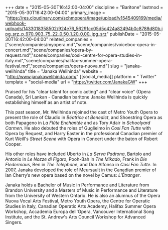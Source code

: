 +++
date = "2015-05-30T16:42:00-04:00"
discipline = "Baritone"
lastmod = "2015-05-30T16:42:00-04:00"
primary_image = "https://res.cloudinary.com/schmopera/image/upload/v1545409169/media/webhook-uploads/1433018358502/924e76_56291cc05d5c424a82494b0c8788d80b.jpg_srz_p_970_903_75_22_0.50_1.20_0.00_jpg_srz"
publishDate = "2015-05-30T16:42:00-04:00"
related_companies = ["scene/companies/myopera.md","scene/companies/voicebox-opera-in-concert.md","scene/companies/opera-by-request.md","scene/companies/cosi-centre-for-opera-studies-in-italy.md","scene/companies/halifax-summer-opera-festival.md","scene/companies/opera-nuova.md"]
slug = "janaka-welihinda"
title = "Janaka Welihinda"
website = "http://www.janakawelihinda.com/"
[[social_media]]
platform = " Twitter"
template = "social-media"
url = "https://twitter.com/JanakaGW"
+++

Praised for his "clear talent for comic acting" and "clear voice" (Opera Canada), Sri Lankan - Canadian baritone Janaka Welihinda is quickly establishing himself as an artist of note.
 
This past season, Mr. Welihinda rejoined the cast of Metro Youth Opera to present the role of Claudio in *Béatrice et Benedict*, and Shoestring Opera as both Papageno in *La Flûte Enchantée* and as Tory Adair in *Schoolyard Carmen*. He also debuted the roles of Guglielmo in *Cosi Fan Tutte* with Opera by Request, and Harry Easter in the professional Canadian premier of Kurt Weill's *Street Scene* with Opera in Concert under the baton of Robert Cooper.
 
His other roles have included Uberto in *La Serva Padrona*, Bartolo and Antonio in *Le Nozze di Figaro*, Pooh-Bah in *The Mikado*, Frank in *Die Fledermaus*, Ben in *The Telephone*, and Don Alfonso in *Cosi Fan Tutte*. In 2007, Janaka developed the role of Meursault in the Canadian premier of Ian Cherry’s new opera based on the novel by Camus: *L'Étranger*.
 
Janaka holds a Bachelor of Music in Performance and Literature from Brandon University and a Masters of Music in Performance and Literature from the University of Western Ontario. He is also an alumnus of the Opera Nuova Vocal Arts Festival, Metro Youth Opera, the Centre for Operatic Studies in Italy, Canadian Operatic Arts Academy, Halifax Summer Opera Workshop, Accademia Europa dell'Opera, Vancouver International Song Institute, and the St. Andrew's Arts Council Workshop for Advanced Singers.
